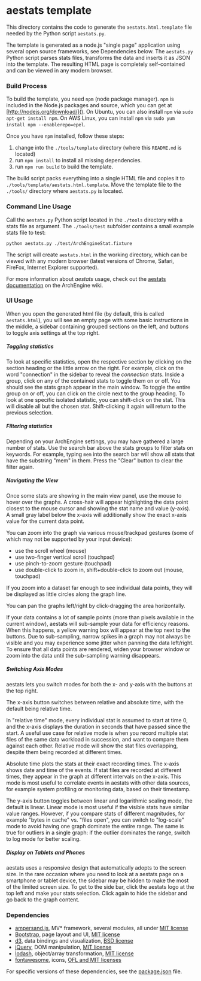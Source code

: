 # aestats template

This directory contains the code to generate the `aestats.html.template` file needed by the Python script `aestats.py`.

The template is generated as a node.js "single page" application using several open source frameworks, see Dependencies below. The `aestats.py` Python script parses stats files, transforms the data and inserts it as JSON into the template. The resulting HTML page is completely self-contained and can be viewed in any modern browser.

### Build Process

To build the template, you need `npm` (node package manager). `npm` is included in the Node.js packages and source, which you can get at [http://nodejs.org/download/](). On Ubuntu, you can also install `npm` via `sudo apt-get install npm`. On AWS Linux, you can install `npm` via `sudo yum install npm --enablerepo=epel`.

Once you have `npm` installed, follow these steps: 

1. change into the `./tools/template` directory (where this `README.md` is located)
2. run `npm install` to install all missing dependencies. 
3. run `npm run build` to build the template. 

The build script packs everything into a single HTML file and copies it to `./tools/template/aestats.html.template`. Move the template file to the `./tools/` directory where `aestats.py` is located. 

### Command Line Usage

Call the `aestats.py` Python script located in the `./tools` directory with a stats file as argument. The `./tools/test` subfolder contains a small example stats file to test: 

```
python aestats.py ./test/ArchEngineStat.fixture
```

The script will create `aestats.html` in the working directory, which can be viewed with any modern browser (latest versions of Chrome, Safari, FireFox, Internet Explorer supported).

For more information about _aestats_ usage, check out the [aestats documentation](https://github.com/archengine/archengine/wiki/ArchEngine-statistics) on the ArchEngine wiki.


### UI Usage

When you open the generated html file (by default, this is called `aestats.html`), you will see an empty page with some basic instructions in the middle, a sidebar containing grouped sections on the left, and buttons to toggle axis settings at the top right.

##### Toggling statistics

To look at specific statistics, open the respective section by clicking on the section heading or the little arrow on the right. For example, click on the word "connection" in the sidebar to reveal the _connection_ stats. Inside a group, click on any of the contained stats to toggle them on or off. You should see the stats graph appear in the main window. To toggle the entire group on or off, you can click on the circle next to the group heading. To look at one specific isolated statistic, you can shift-click on the stat. This will disable all but the chosen stat. Shift-clicking it again will return to the previous selection.

##### Filtering statistics

Depending on your ArchEngine settings, you may have gathered a large number of stats. Use the search bar above the stats groups to filter stats on keywords. For example, typing `mem` into the search bar will show all stats that have the substring "mem" in them. Press the "Clear" button to clear the filter again.

##### Navigating the View

Once some stats are showing in the main view panel, use the mouse to hover over the graphs. A cross-hair will appear highlighting the data point closest to the mouse cursor and showing the stat name and value (y-axis). A small gray label below the x-axis will additionally show the exact x-axis value for the current data point.

You can zoom into the graph via various mouse/trackpad gestures (some of which may not be supported by your input device):

- use the scroll wheel (mouse)
- use two-finger vertical scroll (touchpad)
- use pinch-to-zoom gesture (touchpad)
- use double-click to zoom in, shift+double-click to zoom out (mouse, touchpad)

If you zoom into a dataset far enough to see individual data points, they will be displayed as little circles along the graph line.

You can pan the graphs left/right by click-dragging the area horizontally. 

If your data contains a lot of sample points (more than pixels available in the current window), aestats will sub-sample your data for efficiency reasons. When this happens, a yellow warning box will appear at the top next to the buttons. Due to sub-sampling, narrow spikes in a graph may not always be visible and you may experience some jitter when panning the data left/right. To ensure that all data points are rendered, widen your browser window or zoom into the data until the sub-sampling warning disappears.


##### Switching Axis Modes

aestats lets you switch modes for both the x- and y-axis with the buttons at the top right. 

The x-axis button switches between relative and absolute time, with the default being relative time.

In "relative time" mode, every individual stat is assumed to start at time 0, and the x-axis displays the duration in seconds that have passed since the start. A useful use case for relative mode is when you record multiple stat files of the same data workload in succession, and want to compare them against each other. Relative mode will show the stat files overlapping, despite them being recorded at different times.

Absolute time plots the stats at their exact recording times. The x-axis shows date and time of the events. If stat files are recorded at different times, they appear in the graph at different intervals on the x-axis. This mode is most useful to correlate events in aestats with other data sources, for example system profiling or monitoring data, based on their timestamp.

The y-axis button toggles between linear and logarithmic scaling mode, the default is linear. Linear mode is most useful if the visible stats have similar value ranges. However, if you compare stats of different magnitudes, for example "bytes in cache" vs. "files open", you can switch to "log-scale" mode to avoid having one graph dominate the entire range. The same is true for outliers in a single graph: if the outlier dominates the range, switch to log mode for better scaling. 


##### Display on Tablets and Phones

aestats uses a responsive design that automatically adopts to the screen size. In the rare occasion where you need to look at a aestats page on a smartphone or tablet device, the sidebar may be hidden to make the most of the limited screen size. To get to the side bar, click the aestats logo at the top left and make your stats selection. Click again to hide the sidebar and go back to the graph content.



### Dependencies

- [ampersand.js](http://ampersandjs.com/), MV* framework, several modules, all under [MIT license][1]
- [Bootstrap](http://www.getbootstrap.com/), page layout and UI, [MIT license][2]
- [d3](http://d3js.org/), data bindings and visualization, [BSD license][3]
- [jQuery](http://jquery.com/), DOM manipulation, [MIT license][4]
- [lodash](https://lodash.com/), object/array transformation, [MIT license][5]
- [fontawesome](http://fontawesome.io/), icons, [OFL and MIT licenses][6]

For specific versions of these dependencies, see the [package.json](./package.json) file.  

[1]: https://github.com/AmpersandJS/ampersand-view/blob/master/LICENSE.md
[2]: https://github.com/twbs/bootstrap/blob/master/LICENSE
[3]: https://github.com/mbostock/d3/blob/master/LICENSE
[4]: https://github.com/jquery/jquery/blob/2.1.3/MIT-LICENSE.txt
[5]: https://github.com/lodash/lodash/blob/master/LICENSE.txt
[6]: http://fontawesome.io/license/

